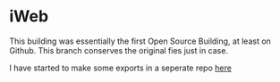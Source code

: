 iWeb
====
This building was essentially the first Open Source Building, at least on Github. This branch conserves the original fies just in case.

I have started to make some exports in a seperate repo [here](https://github.com/Future-Tools/ProtoSpaceMeta)
